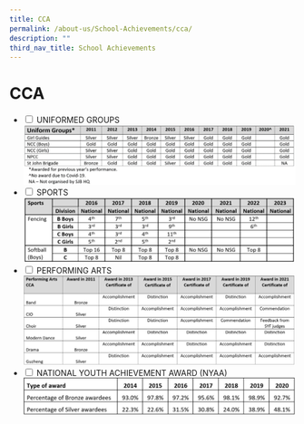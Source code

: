 ```yaml
---
title: CCA
permalink: /about-us/School-Achievements/cca/
description: ""
third_nav_title: School Achievements
---
```

<h1>CCA</h1>
<ul class="jekyllcodex_accordion">
<li>
<input type="checkbox" id="accordion1">
<label for="accordion1">UNIFORMED GROUPS</label>
<div>
<img src="/images/UG1.png" />
</div>
</li>
<li>
<input type="checkbox" id="accordion2">
<label for="accordion2">SPORTS</label>
<div>
<img src="/images/Sports.png" />
</div>
		</li>
	
<li>
				<input type="checkbox" id="accordion3">
			<label for="accordion3">PERFORMING ARTS</label>
<div>
<img src="/images/Performing Arts.png" />
</div>
</li>

<li>
				<input type="checkbox" id="accordion4">
			<label for="accordion4">NATIONAL YOUTH ACHIEVEMENT AWARD (NYAA)</label>
			<div>
				<img src="/images/NYAA.jpeg" />
				</div>
</li>
</ul>